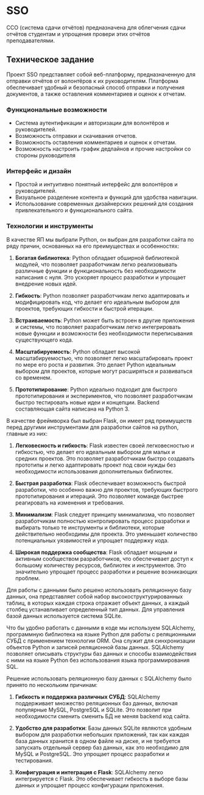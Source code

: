 # SSO  
ССО (система сдачи отчётов) предназначена для облегчения сдачи отчётов студентам и упрощения провери этих отчётов преподавателями.

## Техническое задание
Проект SSO представляет собой веб-платформу, предназначенную для отправки отчётов от волонтёров к их руководителям. Платформа обеспечивает удобный и безопасный способ отправки и получения документов, а также оставления комментариев и оценок к отчетам. 

### Функциональные возможности

-   Система аутентификации и авторизации для волонтёров и руководителей.
-   Возможность отправки и скачивания отчетов.
-   Возможность оставления комментариев и оценок к отчетам.
-   Возможность настроить график дедлайнов и прочие настройки со стороны руководителя 

### Интерфейс и дизайн

-   Простой и интуитивно понятный интерфейс для волонтёров и руководителей.
-   Визуальное разделение контента и функций для удобства навигации.
-   Использование современных дизайнерских решений для создания привлекательного и функционального сайта.

### Технологии и инструменты

В качестве ЯП мы выбрали Python, он выбран для разработки сайта по ряду причин, основанных на его преимуществах и особенностях:

1.  **Богатая библиотека**: Python обладает обширной библиотекой модулей, что позволяет разработчикам легко реализовывать различные функции и функциональность без необходимости написания с нуля. Это ускоряет процесс разработки и упрощает внедрение новых идей.

2.  **Гибкость**: Python позволяет разработчикам легко адаптировать и модифицировать код, что делает его идеальным выбором для проектов, требующих гибкости и быстрой итерации.

3.  **Встраиваемость**: Python может быть встроен в другие приложения и системы, что позволяет разработчикам легко интегрировать новые функции и возможности без необходимости переписывания существующего кода.

4.  **Масштабируемость**: Python обладает высокой масштабируемостью, что позволяет легко масштабировать проект по мере его роста и развития. Это делает Python идеальным выбором для проектов, которые могут расширяться и развиваться со временем.

5.  **Прототипирование**: Python идеально подходит для быстрого прототипирования и экспериментов, что позволяет разработчикам быстро тестировать новые идеи и концепции.
Backend составляющая сайта написана на Python 3.

В качестве фреймворка был выбран Flask, он имеет ряд преимуществ перед другими инструментами для разработки сайтов на python, главные из них:

1.  **Легковесность и гибкость**: Flask известен своей легковесностью и гибкостью, что делает его идеальным выбором для малых и средних проектов. Это позволяет разработчикам быстро создавать прототипы и легко адаптировать проект под свои нужды без необходимости использования дополнительных библиотек.

2.  **Быстрая разработка**: Flask обеспечивает возможность быстрой разработки, что особенно важно для проектов, требующих быстрого прототипирования и итераций. Это позволяет команде быстрее реагировать на изменения и требования.

3.  **Минимализм**: Flask следует принципу минимализма, что позволяет разработчикам полностью контролировать процесс разработки и выбирать только те инструменты и библиотеки, которые действительно необходимы для проекта. Это уменьшает количество потенциальных уязвимостей и упрощает поддержку кода.

4.  **Широкая поддержка сообщества**: Flask обладает мощным и активным сообществом разработчиков, что обеспечивает доступ к большому количеству ресурсов, библиотек и инструментов. Это значительно упрощает процесс разработки и решение возникающих проблем.

Для работы с данными было решено использовать реляционную базу данных, она представляет собой набор высокоструктурированных таблиц, в которых каждая строка отражает объект данных, а каждый столбец устанавливает определенный тип данных. Для управления базой данных используется система SQLite. 

Что бы удобно работать с данными в коде мы используем SQLAlchemy, программную библиотека на языке Python для работы с реляционными СУБД с применением технологии ORM. Она служит для синхронизации объектов Python и записей реляционной базы данных. SQLAlchemy позволяет описывать структуры баз данных и способы взаимодействия с ними на языке Python без использования языка программирования SQL.

Решение использовать реляционную базу данных с SQLAlchemy было принято по нескольким причинам:

1.  **Гибкость и поддержка различных СУБД**: SQLAlchemy поддерживает множество реляционных баз данных, включая популярные MySQL, PostgreSQL и SQLite. Это позволит при необходимости сменить сменить БД не меняя backend код сайта. 

2.  **Удобство для разработки**: Базы данных SQLite являются удобным выбором для разработки небольших приложений, так как каждая база данных хранится в одном файле на диске, и не требуется запускать отдельный сервер баз данных, как это необходимо для MySQL и PostgreSQL. Это упрощает процесс разработки и тестирования.

3.  **Конфигурация и интеграция с Flask**: SQLAlchemy легко интегрируется с Flask. Это обеспечивает гибкость в выборе базы данных и упрощает процесс конфигурации приложения.